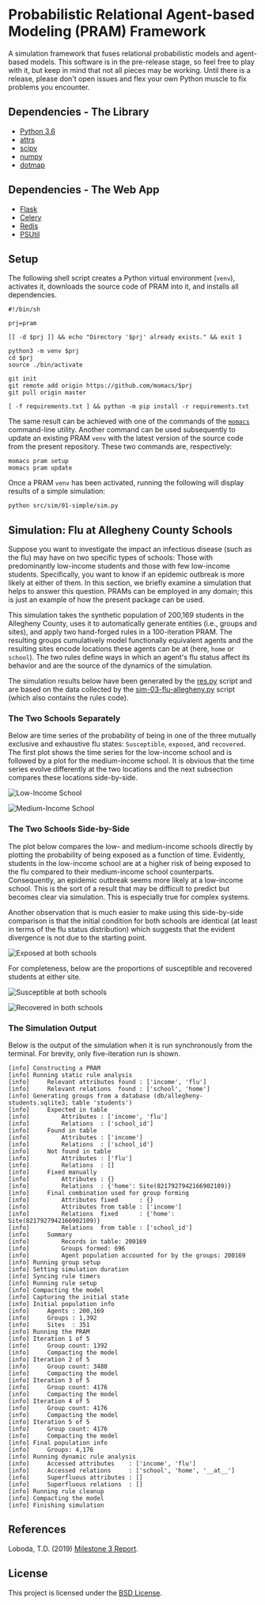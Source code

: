 # Probabilistic Relational Agent-based Modeling (PRAM) Framework

A simulation framework that fuses relational probabilistic models and agent-based models.  This software is in the pre-release stage, so feel free to play with it, but keep in mind that not all pieces may be working.  Until there is a release, please don't open issues and flex your own Python muscle to fix problems you encounter.


## Dependencies - The Library
- [Python 3.6](https://python.org)
- [attrs](https://github.com/python-attrs/attrs)
- [scipy](https://www.scipy.org)
- [numpy](https://www.numpy.org)
- [dotmap](https://pypi.org/project/dotmap)


## Dependencies - The Web App
- [Flask](http://flask.pocoo.org)
- [Celery](http://www.celeryproject.org)
- [Redis](https://redis.io)
- [PSUtil](https://github.com/giampaolo/psutil)


## Setup
The following shell script creates a Python virtual environment (`venv`), activates it, downloads the source code of PRAM into it, and installs all dependencies.

```
#!/bin/sh

prj=pram

[[ -d $prj ]] && echo "Directory '$prj' already exists." && exit 1

python3 -m venv $prj
cd $prj
source ./bin/activate

git init
git remote add origin https://github.com/momacs/$prj
git pull origin master

[ -f requirements.txt ] && python -m pip install -r requirements.txt
```

The same result can be achieved with one of the commands of the [`momacs`](https://github.com/momacs/misc) command-line utility.  Another command can be used subsequently to update an existing PRAM `venv` with the latest version of the source code from the present repository.  These two commands are, respectively:
```
momacs pram setup
momacs pram update
```

Once a PRAM `venv` has been activated, running the following will display results of a simple simulation:
```
python src/sim/01-simple/sim.py
```


## Simulation: Flu at Allegheny County Schools

Suppose you want to investigate the impact an infectious disease (such as the flu) may have on two specific types of schools: Those with predominantly low-income students and those with few low-income students.  Specifically, you want to know if an epidemic outbreak is more likely at either of them.  In this section, we briefly examine a simulation that helps to answer this question.  PRAMs can be employed in any domain; this is just an example of how the present package can be used.

This simulation takes the synthetic population of 200,169 students in the Allegheny County, uses it to automatically generate entities (i.e., groups and sites), and apply two hand-forged rules in a 100-iteration PRAM.  The resulting groups cumulatively model functionally equivalent agents and the resulting sites encode locations these agents can be at (here, `home` or `school`).  The two rules define ways in which an agent's flu status affect its behavior and are the source of the dynamics of the simulation.

The simulation results below have been generated by the [res.py](src/sim/demo--2019-04-18/res.py) script and are based on the data collected by the [sim-03-flu-allegheny.py](src/sim/demo--2019-04-18/sim-03-flu-allegheny.py) script (which also contains the rules code).

### The Two Schools Separately

Below are time series of the probability of being in one of the three mutually exclusive and exhaustive flu states: `Susceptible`, `exposed`, and `recovered`.  The first plot shows the time series for the low-income school and is followed by a plot for the medium-income school.  It is obvious that the time series evolve differently at the two locations and the next subsection compares these locations side-by-side.

![Low-Income School](src/sim/demo--2019-04-18/out/03-a-low-income-school.png)

![Medium-Income School](src/sim/demo--2019-04-18/out/03-b-med-income-school.png)

### The Two Schools Side-by-Side

The plot below compares the low- and medium-income schools directly by plotting the probability of being exposed as a function of time.  Evidently, students in the low-income school are at a higher risk of being exposed to the flu compared to their medium-income school counterparts.  Consequently, an epidemic outbreak seems more likely at a low-income school.  This is the sort of a result that may be difficult to predict but becomes clear via simulation.  This is especially true for complex systems.

Another observation that is much easier to make using this side-by-side comparison is that the initial condition for both schools are identical (at least in terms of the flu status distribution) which suggests that the evident divergence is not due to the starting point.

![Exposed at both schools](src/sim/demo--2019-04-18/out/03-c-low-vs-med-income-school-pe.png)

For completeness, below are the proportions of susceptible and recovered students at either site.

![Susceptible at both schools](src/sim/demo--2019-04-18/out/03-d-low-vs-med-income-school-ps.png)

![Recovered in both schools](src/sim/demo--2019-04-18/out/03-e-low-vs-med-income-school-pr.png)

### The Simulation Output

Below is the output of the simulation when it is run synchronously from the terminal.  For brevity, only five-iteration run is shown.

```
[info] Constructing a PRAM
[info] Running static rule analysis
[info]     Relevant attributes found : ['income', 'flu']
[info]     Relevant relations  found : ['school', 'home']
[info] Generating groups from a database (db/allegheny-students.sqlite3; table 'students')
[info]     Expected in table
[info]         Attributes : ['income', 'flu']
[info]         Relations  : ['school_id']
[info]     Found in table
[info]         Attributes : ['income']
[info]         Relations  : ['school_id']
[info]     Not found in table
[info]         Attributes : ['flu']
[info]         Relations  : []
[info]     Fixed manually
[info]         Attributes : {}
[info]         Relations  : {'home': Site(8217927942166902109)}
[info]     Final combination used for group forming
[info]         Attributes fixed      : {}
[info]         Attributes from table : ['income']
[info]         Relations  fixed      : {'home': Site(8217927942166902109)}
[info]         Relations  from table : ['school_id']
[info]     Summary
[info]         Records in table: 200169
[info]         Groups formed: 696
[info]         Agent population accounted for by the groups: 200169
[info] Running group setup
[info] Setting simulation duration
[info] Syncing rule timers
[info] Running rule setup
[info] Compacting the model
[info] Capturing the initial state
[info] Initial population info
[info]     Agents : 200,169
[info]     Groups : 1,392
[info]     Sites  : 351
[info] Running the PRAM
[info] Iteration 1 of 5
[info]     Group count: 1392
[info]     Compacting the model
[info] Iteration 2 of 5
[info]     Group count: 3480
[info]     Compacting the model
[info] Iteration 3 of 5
[info]     Group count: 4176
[info]     Compacting the model
[info] Iteration 4 of 5
[info]     Group count: 4176
[info]     Compacting the model
[info] Iteration 5 of 5
[info]     Group count: 4176
[info]     Compacting the model
[info] Final population info
[info]     Groups: 4,176
[info] Running dynamic rule analysis
[info]     Accessed attributes    : ['income', 'flu']
[info]     Accessed relations     : ['school', 'home', '__at__']
[info]     Superfluous attributes : []
[info]     Superfluous relations  : []
[info] Running rule cleanup
[info] Compacting the model
[info] Finishing simulation
```


## References

Loboda, T.D. (2019) [Milestone 3 Report](https://github.com/momacs/pram/blob/master/docs/Milestone-3-Report.pdf).


## License
This project is licensed under the [BSD License](LICENSE.md).

